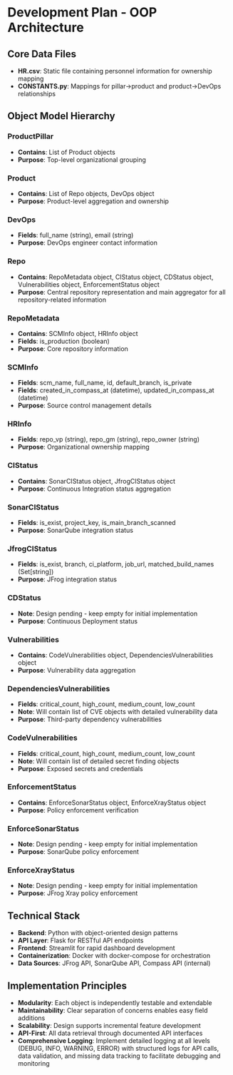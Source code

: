 # Development Plan - OOP Architecture

## Core Data Files
- **HR.csv**: Static file containing personnel information for ownership mapping
- **CONSTANTS.py**: Mappings for pillar→product and product→DevOps relationships

## Object Model Hierarchy

### ProductPillar
- **Contains**: List of Product objects
- **Purpose**: Top-level organizational grouping

### Product
- **Contains**: List of Repo objects, DevOps object
- **Purpose**: Product-level aggregation and ownership

### DevOps
- **Fields**: full_name (string), email (string)
- **Purpose**: DevOps engineer contact information

### Repo
- **Contains**: RepoMetadata object, CIStatus object, CDStatus object, Vulnerabilities object, EnforcementStatus object
- **Purpose**: Central repository representation and main aggregator for all repository-related information

### RepoMetadata
- **Contains**: SCMInfo object, HRInfo object
- **Fields**: is_production (boolean)
- **Purpose**: Core repository information

### SCMInfo
- **Fields**: scm_name, full_name, id, default_branch, is_private
- **Fields**: created_in_compass_at (datetime), updated_in_compass_at (datetime)
- **Purpose**: Source control management details

### HRInfo
- **Fields**: repo_vp (string), repo_gm (string), repo_owner (string)
- **Purpose**: Organizational ownership mapping

### CIStatus
- **Contains**: SonarCIStatus object, JfrogCIStatus object
- **Purpose**: Continuous Integration status aggregation

### SonarCIStatus
- **Fields**: is_exist, project_key, is_main_branch_scanned
- **Purpose**: SonarQube integration status

### JfrogCIStatus
- **Fields**: is_exist, branch, ci_platform, job_url, matched_build_names (Set[string])
- **Purpose**: JFrog integration status

### CDStatus
- **Note**: Design pending - keep empty for initial implementation
- **Purpose**: Continuous Deployment status

### Vulnerabilities
- **Contains**: CodeVulnerabilities object, DependenciesVulnerabilities object
- **Purpose**: Vulnerability data aggregation

### DependenciesVulnerabilities
- **Fields**: critical_count, high_count, medium_count, low_count
- **Note**: Will contain list of CVE objects with detailed vulnerability data
- **Purpose**: Third-party dependency vulnerabilities

### CodeVulnerabilities
- **Fields**: critical_count, high_count, medium_count, low_count
- **Note**: Will contain list of detailed secret finding objects
- **Purpose**: Exposed secrets and credentials

### EnforcementStatus
- **Contains**: EnforceSonarStatus object, EnforceXrayStatus object
- **Purpose**: Policy enforcement verification

### EnforceSonarStatus
- **Note**: Design pending - keep empty for initial implementation
- **Purpose**: SonarQube policy enforcement

### EnforceXrayStatus
- **Note**: Design pending - keep empty for initial implementation
- **Purpose**: JFrog Xray policy enforcement

## Technical Stack
- **Backend**: Python with object-oriented design patterns
- **API Layer**: Flask for RESTful API endpoints
- **Frontend**: Streamlit for rapid dashboard development
- **Containerization**: Docker with docker-compose for orchestration
- **Data Sources**: JFrog API, SonarQube API, Compass API (internal)

## Implementation Principles
- **Modularity**: Each object is independently testable and extendable
- **Maintainability**: Clear separation of concerns enables easy field additions
- **Scalability**: Design supports incremental feature development
- **API-First**: All data retrieval through documented API interfaces
- **Comprehensive Logging**: Implement detailed logging at all levels (DEBUG, INFO, WARNING, ERROR) with structured logs for API calls, data validation, and missing data tracking to facilitate debugging and monitoring